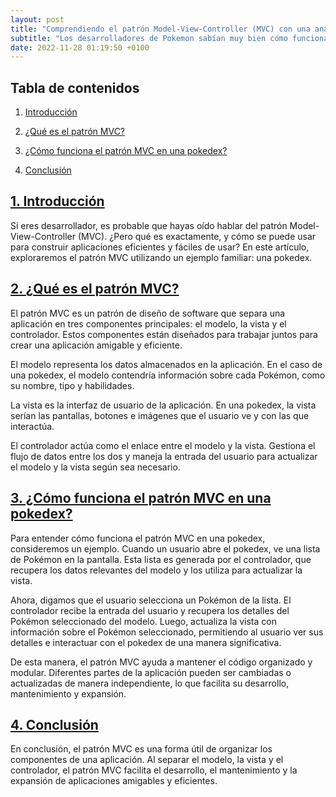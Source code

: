 ```yaml
---
layout: post
title: "Comprendiendo el patrón Model-View-Controller (MVC) con una analogía de Pokedex"
subtitle: "Los desarrolladores de Pokemon sabían muy bien cómo funciona el patrón MVC Modelo Vista Controlador."
date: 2022-11-28 01:19:50 +0100
---
```


## Tabla de contenidos

1. [Introducción](#1-introducción)

2. [¿Qué es el patrón MVC?](#2-qué-es-el-patrón-mvc)

3. [¿Cómo funciona el patrón MVC en una pokedex?](#3-cómo-funciona-el-patrón-mvc-en-una-pokedex)

4. [Conclusión](#4-conclusión)

## [1. Introducción][index]

Si eres desarrollador, es probable que hayas oído hablar del patrón Model-View-Controller (MVC). ¿Pero qué es exactamente, y cómo se puede usar para construir aplicaciones eficientes y fáciles de usar? En este artículo, exploraremos el patrón MVC utilizando un ejemplo familiar: una pokedex.

## [2. ¿Qué es el patrón MVC?][index]

El patrón MVC es un patrón de diseño de software que separa una aplicación en tres componentes principales: el modelo, la vista y el controlador. Estos componentes están diseñados para trabajar juntos para crear una aplicación amigable y eficiente.

El modelo representa los datos almacenados en la aplicación. En el caso de una pokedex, el modelo contendría información sobre cada Pokémon, como su nombre, tipo y habilidades.

La vista es la interfaz de usuario de la aplicación. En una pokedex, la vista serían las pantallas, botones e imágenes que el usuario ve y con las que interactúa.

El controlador actúa como el enlace entre el modelo y la vista. Gestiona el flujo de datos entre los dos y maneja la entrada del usuario para actualizar el modelo y la vista según sea necesario.

## [3. ¿Cómo funciona el patrón MVC en una pokedex?][index]

Para entender cómo funciona el patrón MVC en una pokedex, consideremos un ejemplo. Cuando un usuario abre el pokedex, ve una lista de Pokémon en la pantalla. Esta lista es generada por el controlador, que recupera los datos relevantes del modelo y los utiliza para actualizar la vista.

Ahora, digamos que el usuario selecciona un Pokémon de la lista. El controlador recibe la entrada del usuario y recupera los detalles del Pokémon seleccionado del modelo. Luego, actualiza la vista con información sobre el Pokémon seleccionado, permitiendo al usuario ver sus detalles e interactuar con el pokedex de una manera significativa.

De esta manera, el patrón MVC ayuda a mantener el código organizado y modular. Diferentes partes de la aplicación pueden ser cambiadas o actualizadas de manera independiente, lo que facilita su desarrollo, mantenimiento y expansión.

## [4. Conclusión][index]

En conclusión, el patrón MVC es una forma útil de organizar los componentes de una aplicación. Al separar el modelo, la vista y el controlador, el patrón MVC facilita el desarrollo, el mantenimiento y la expansión de aplicaciones amigables y eficientes.


[index]: #tabla-de-contenidos